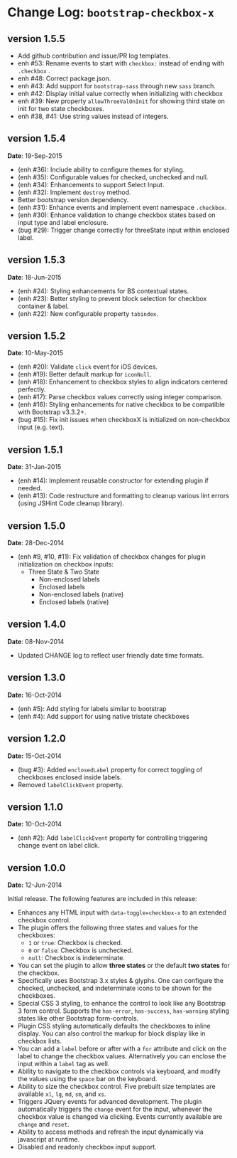 Change Log: `bootstrap-checkbox-x`
==================================

## version 1.5.5

- Add github contribution and issue/PR log templates.
- enh #53: Rename events to start with `checkbox:` instead of ending with `.checkbox` .
- enh #48: Correct package.json.
- enh #43: Add support for `bootstrap-sass` through new `sass` branch.
- enh #42: Display initial value correctly when initializing with checkbox
- enh #39: New property `allowThreeValOnInit` for showing third state on init for two state checkboxes.
- enh #38, #41: Use string values instead of integers.

## version 1.5.4

**Date**: 19-Sep-2015

- (enh #36): Include ability to configure themes for styling.
- (enh #35): Configurable values for checked, unchecked and null.
- (enh #34): Enhancements to support Select Input.
- (enh #32): Implement `destroy` method.
- Better bootstrap version dependency.
- (enh #31): Enhance events and implement event namespace `.checkbox`.
- (enh #30): Enhance validation to change checkbox states based on input type and label enclosure.
- (bug #29): Trigger change correctly for threeState input within enclosed label.

## version 1.5.3

**Date**: 18-Jun-2015

- (enh #24): Styling enhancements for BS contextual states.
- (enh #23): Better styling to prevent block selection for checkbox container & label.
- (enh #22): New configurable property `tabindex`.

## version 1.5.2

**Date**: 10-May-2015

- (enh #20): Validate `click` event for iOS devices.
- (enh #19): Better default markup for `iconNull`.
- (enh #18): Enhancement to checkbox styles to align indicators centered perfectly.
- (enh #17): Parse checkbox values correctly using integer comparison.
- (enh #16): Styling enhancements for native checkbox to be compatible with Bootstrap v3.3.2+.
- (bug #15): Fix init issues when checkboxX is initialized on non-checkbox input (e.g. text).

## version 1.5.1

**Date**: 31-Jan-2015

- (enh #14): Implement reusable constructor for extending plugin if needed.
- (enh #13): Code restructure and formatting to cleanup various lint errors (using JSHint Code cleanup library).

## version 1.5.0

**Date**: 28-Dec-2014

- (enh #9, #10, #11): Fix validation of checkbox changes for plugin initialization on checkbox inputs:
   - Three State & Two State
       - Non-enclosed labels 
       - Enclosed labels
       - Non-enclosed labels (native)
       - Enclosed labels (native)

## version 1.4.0

**Date**: 08-Nov-2014

- Updated CHANGE log to reflect user friendly date time formats.

## version 1.3.0

**Date:** 16-Oct-2014

- (enh #5): Add styling for labels similar to bootstrap
- (enh #4): Add support for using native tristate checkboxes

## version 1.2.0

**Date:** 15-Oct-2014

- (bug #3): Added `enclosedLabel` property for correct toggling of checkboxes enclosed inside labels.
- Removed `labelClickEvent` property.

## version 1.1.0

**Date:** 10-Oct-2014

- (enh #2): Add `labelClickEvent` property for controlling triggering change event on label click.

## version 1.0.0

**Date:** 12-Jun-2014

Initial release. The following features are included in this release:

- Enhances any HTML input with `data-toggle=checkbox-x` to an extended checkbox control. 
- The plugin offers the following three states and values for the checkboxes:
   - `1` or `true`: Checkbox is checked.
   - `0` or `false`: Checkbox is unchecked.
   - `null`: Checkbox is indeterminate.
- You can set the plugin to allow **three states** or the default **two states** for the checkbox.
- Specifically uses Bootstrap 3.x styles & glyphs. One can configure the checked, unchecked, and indeterminate icons to be shown for the checkboxes.
- Special CSS 3 styling, to enhance the control to look like any Bootstrap 3 form control. Supports the `has-error`, `has-success`, `has-warning`
   styling states like other Bootstrap form-controls.
- Plugin CSS styling automatically defaults the checkboxes to inline display. You can also control the markup for block display like in checkbox lists.
- You can add a `label` before or after with a `for` attribute and click on the label to change the checkbox values. Alternatively you can enclose the 
   input within a `label` tag as well.
- Ability to navigate to the checkbox controls via keyboard, and modify the values using the `space` bar on the keyboard.
- Ability to size the checkbox control. Five prebuilt size templates are available `xl`, `lg`, `md`, `sm`, and `xs`.
- Triggers JQuery events for advanced development. The plugin automatically triggers the `change` event for the input, whenever the checkbox value is changed via clicking. Events currently available are `change` and  `reset`.
- Ability to access methods and refresh the input dynamically via javascript at runtime.
- Disabled and readonly checkbox input support.